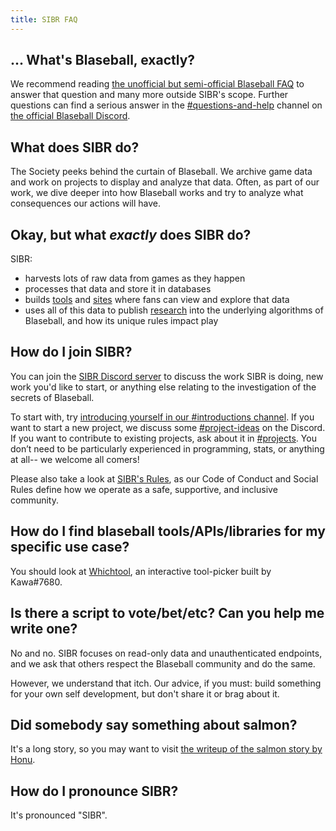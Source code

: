 ```yaml
---
title: SIBR FAQ
---
```


## ... What's Blaseball, exactly?

We recommend reading [the unofficial but semi-official Blaseball FAQ](https://docs.google.com/document/d/1hmTbrINnfRoM62KoJNKk6lLxbAMRr3auTNQneNbOCoQ/edit) to answer that question and many more outside SIBR's scope. Further questions can find a serious answer in the [#questions-and-help](https://discord.com/channels/706414667958059078/744608883619791148/912703279476121620) channel on [the official Blaseball Discord](https://discord.gg/blaseball).

## What does SIBR do?

The Society peeks behind the curtain of Blaseball. We archive game data and work on projects to display and analyze that data. Often, as part of our work, we dive deeper into how Blaseball works and try to analyze what consequences our actions will have.

## Okay, but what *exactly* does SIBR do?

SIBR:

* harvests lots of raw data from games as they happen
* processes that data and store it in databases
* builds [tools](https://whichtool.sibr.dev/) and [sites](https://blaseball-reference.com/) where fans can view and explore that data
* uses all of this data to publish [research](https://research.blaseball-reference.com/) into the underlying algorithms of Blaseball, and how its unique rules impact play

## How do I join SIBR?

You can join the [SIBR Discord server](https://discord.gg/FfnScUn) to discuss the work SIBR is doing, new work you'd like to start, or anything else relating to the investigation of the secrets of Blaseball.

To start with, try [introducing yourself in our #introductions channel](https://discord.com/channels/738107179294523402/756562246548586597). If you want to start a new project, we discuss some [#project-ideas](https://discord.com/channels/738107179294523402/748343986678136953) on the Discord. If you want to contribute to existing projects, ask about it in [#projects](https://discord.com/channels/738107179294523402/748343986678136953). You don’t need to be particularly experienced in programming, stats, or anything at all-- we welcome all comers!

Please also take a look at [SIBR's Rules](https://rules.sibr.dev/), as our Code of Conduct and Social Rules define how we operate as a safe, supportive, and inclusive community.

## How do I find blaseball tools/APIs/libraries for my specific use case?

You should look at [Whichtool](https://whichtool.sibr.dev), an interactive tool-picker built by Kawa#7680.

## Is there a script to vote/bet/etc? Can you help me write one?

No and no. SIBR focuses on read-only data and unauthenticated endpoints, and we ask that others respect the Blaseball community and do the same.

However, we understand that itch. Our advice, if you must: build something for your own self development, but don't share it or brag about it.

## Did somebody say something about salmon?

It's a long story, so you may want to visit [the writeup of the salmon story by Honu](https://salmon.sibr.dev/steve.html).

## How do I pronounce SIBR?

It's pronounced "SIBR".
